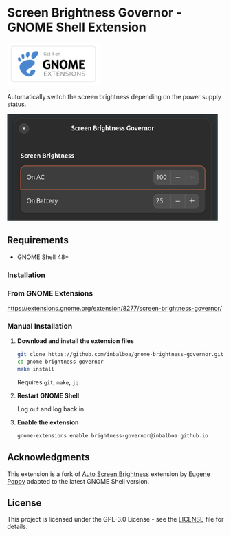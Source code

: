 # Screen Brightness Governor - GNOME Shell Extension
[<img src="https://raw.githubusercontent.com/andyholmes/gnome-shell-extensions-badge/master/get-it-on-ego.svg?sanitize=true" height="100">](https://extensions.gnome.org/extension/8277/screen-brightness-governor/)

Automatically switch the screen brightness depending on the power supply status.

![Extension Screenshot](screenshot.png)

## Requirements

- GNOME Shell 48+

### Installation

### From GNOME Extensions

https://extensions.gnome.org/extension/8277/screen-brightness-governor/

### Manual Installation

1. **Download and install the extension files**

   ```sh
   git clone https://github.com/inbalboa/gnome-brightness-governor.git
   cd gnome-brightness-governor
   make install
   ```
   Requires `git`, `make`, `jq`

2. **Restart GNOME Shell**

   Log out and log back in.

3. **Enable the extension**
   ```sh
   gnome-extensions enable brightness-governor@inbalboa.github.io
   ```

## Acknowledgments

This extension is a fork of [Auto Screen Brightness](https://github.com/popov895/auto-screen-brightness) extension by [Eugene Popov](https://github.com/popov895) adapted to the latest GNOME Shell version. 

## License

This project is licensed under the GPL-3.0 License - see the [LICENSE](LICENSE) file for details.
